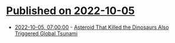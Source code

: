 # [Published on 2022-10-05](index.md)

* [2022-10-05, 07:00:00](https://news.slashdot.org/story/22/10/04/2248247/asteroid-that-killed-the-dinosaurs-also-triggered-global-tsunami?utm_source=rss1.0mainlinkanon&utm_medium=feed) - [Asteroid That Killed the Dinosaurs Also Triggered Global Tsunami](https://news.slashdot.org/story/22/10/04/2248247/asteroid-that-killed-the-dinosaurs-also-triggered-global-tsunami?utm_source=rss1.0mainlinkanon&utm_medium=feed)
